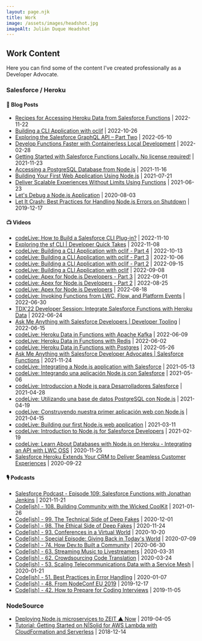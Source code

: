 ```yaml
---
layout: page.njk
title: Work
image: /assets/images/headshot.jpg
imageAlt: Julián Duque Headshot
---
```


## Work Content

Here you can find some of the content I've created professionally as a Developer Advocate.

### Salesforce / Heroku

#### 📝 Blog Posts

* [Recipes for Accessing Heroku Data from Salesforce Functions](https://developer.salesforce.com/blogs/2022/11/recipes-for-accessing-heroku-data-from-salesforce-functions) | 2022-11-22
* [Building a CLI Application with oclif](https://developer.salesforce.com/blogs/2022/10/building-a-cli-application-with-oclif) | 2022-10-26
* [Exploring the Salesforce GraphQL API – Part Two](https://developer.salesforce.com/blogs/2022/05/exploring-the-salesforce-graphql-api-part-two) | 2022-05-10
* [Develop Functions Faster with Containerless Local Development](https://developer.salesforce.com/blogs/2022/02/develop-functions-faster-with-containerless-local-development) | 2022-02-28
* [Getting Started with Salesforce Functions Locally. No license required!](https://developer.salesforce.com/blogs/2021/11/getting-started-with-salesforce-functions-locally-no-license-required) | 2021-11-23
* [Accessing a PostgreSQL Database from Node.js](https://developer.salesforce.com/blogs/2021/11/accessing-a-postgresql-database-from-node-js) | 2021-11-16
* [Building Your First Web Application Using Node.js](https://developer.salesforce.com/blogs/2021/07/building-your-first-web-application-using-node-js) | 2021-07-21
* [Deliver Scalable Experiences Without Limits Using Functions](https://developer.salesforce.com/blogs/2021/06/functions-announcement) | 2021-06-23
* [Let's Debug a Node.js Application](https://blog.heroku.com/debug-node-applications) | 2020-08-03
* [Let It Crash: Best Practices for Handling Node.js Errors on Shutdown](https://blog.heroku.com/best-practices-nodejs-errors) | 2019-12-17

#### 📺 Videos

* [codeLive: How to Build a Salesforce CLI Plug-in?](https://www.youtube.com/watch?v=Hi9kS8mcEVE) | 2022-11-10
* [Exploring the sf CLI | Developer Quick Takes](https://www.youtube.com/watch?v=2EwZY5UX7fo) | 2022-11-08
* [codeLive: Building a CLI Application with oclif - Part 4](https://www.youtube.com/watch?v=67hxN6kLdXU) | 2022-10-13
* [codeLive: Building a CLI Application with oclif - Part 3](https://www.youtube.com/watch?v=D3DMWap-efk) | 2022-10-06
* [codeLive: Building a CLI Application with oclif - Part 2](https://www.youtube.com/watch?v=nzn-g-GZjk4) | 2022-09-15
* [codeLive: Building a CLI Application with oclif](https://www.youtube.com/watch?v=ro87riVVDRg) | 2022-09-08
* [codeLive: Apex for Node.js Developers - Part 3](https://www.youtube.com/watch?v=BavJyS64Rf4) | 2022-09-01
* [codeLive: Apex for Node.js Developers - Part 2](https://www.youtube.com/watch?v=MNAdl8vcrzU) | 2022-08-25
* [codeLive: Apex for Node.js Developers](https://www.youtube.com/watch?v=be9T9U6ZK-Y) | 2022-08-18
* [codeLive: Invoking Functions from LWC, Flow, and Platform Events](https://www.youtube.com/watch?v=s1-bsGyLBqs) | 2022-06-30
* [TDX'22 Developer Session: Integrate Salesforce Functions with Heroku Data](https://www.youtube.com/watch?v=qOaBPtCmSSI) | 2022-06-24
* [Ask Me Anything with Salesforce Developers | Developer Tooling](https://www.youtube.com/watch?v=dNrC-WZoVus) | 2022-06-15
* [codeLive: Heroku Data in Functions with Apache Kafka](https://www.youtube.com/watch?v=5GO7B109D6U) | 2022-06-09
* [codeLive: Heroku Data in Functions with Redis](https://www.youtube.com/watch?v=Eu-bZqCTGx8) | 2022-06-02
* [codeLive: Heroku Data in Functions with Postgres](https://www.youtube.com/watch?v=Q4dlw_eWctw) | 2022-05-26
* [Ask Me Anything with Salesforce Developer Advocates | Salesforce Functions](https://www.youtube.com/watch?v=BPhxTFE-D7Y) | 2021-11-24
* [codeLive: Integrating a Node.js application with Salesforce](https://www.youtube.com/watch?v=Vqkwdv8RAGk) | 2021-05-13
* [codeLive: Integrando una aplicación Node.js con Salesforce](https://www.youtube.com/watch?v=0ihvAJx6a38) | 2021-05-06
* [codeLive: Introduccion a Node js para Desarrolladores Salesforce](https://www.youtube.com/watch?v=ewBsz-UaGfI) | 2021-04-28
* [codeLive: Utilizando una base de datos PostgreSQL con Node.js](https://www.youtube.com/watch?v=EPiMnOJYrq0) | 2021-04-19
* [codeLive: Construyendo nuestra primer aplicación web con Node.js](https://www.youtube.com/watch?v=EKETFl1FNvQ) | 2021-04-15
* [codeLive: Building our first Node.js web application](https://www.youtube.com/watch?v=vqPr64AZdTQ) | 2021-03-11
* [codeLive: Introduction to Node.js for Salesforce Developers](https://www.youtube.com/watch?v=TLflnAJx_KA) | 2021-02-19
* [codeLive: Learn About Databases with Node.js on Heroku - Integrating an API with LWC OSS](https://www.youtube.com/watch?v=E_Cm4jHJ8JU) | 2020-11-25
* [Salesforce Heroku Extends Your CRM to Deliver Seamless Customer Experiences](https://www.youtube.com/watch?v=EQL3uXNKPmU) | 2020-09-22

#### 🎙 Podcasts

* [Salesforce Podcast - Episode 109: Salesforce Functions with Jonathan Jenkins](https://developer.salesforce.com/podcast/2021/11/episode-109-salesforce-functions-with-jonathan-jenkins) | 2021-11-21
* [Code[ish] - 108. Building Community with the Wicked CoolKit](https://www.heroku.com/podcasts/codeish/108-building-community-with-the-wicked-coolkit) | 2021-01-26
* [Code[ish] - 99. The Technical Side of Deep Fakes](https://www.heroku.com/podcasts/codeish/99-the-technical-side-of-deep-fakes) | 2020-12-01
* [Code[ish] - 98. The Ethical Side of Deep Fakes](https://www.heroku.com/podcasts/codeish/98-the-ethical-side-of-deep-fakes) | 2020-11-24
* [Code[ish] - 93. Conferences in a Virtual World](https://www.heroku.com/podcasts/codeish/93-conferences-in-a-virtual-world) | 2020-10-20
* [Code[ish] - Special Episode: Giving Back in Today's World](https://www.heroku.com/podcasts/codeish/special-episode-giving-back-in-todays-world) | 2020-07-09
* [Code[ish] - 74. How Dev.to Built a Community](https://www.heroku.com/podcasts/codeish/74-how-devto-built-a-community) | 2020-06-30
* [Code[ish] - 63. Streaming Music to Livestreamers](https://www.heroku.com/podcasts/codeish/63-streaming-music-to-livestreamers) | 2020-03-31
* [Code[ish] - 62. Crowdsourcing Code Translation](https://www.heroku.com/podcasts/codeish/62-crowdsourcing-code-translation) | 2020-03-24
* [Code[ish] - 53. Scaling Telecommunications Data with a Service Mesh](https://www.heroku.com/podcasts/codeish/53-scaling-telecommunications-data-with-a-service-mesh) | 2020-01-21
* [Code[ish] - 51. Best Practices in Error Handling](https://www.heroku.com/podcasts/codeish/51-best-practices-in-error-handling) | 2020-01-07
* [Code[ish] - 48. From NodeConf EU 2019](https://www.heroku.com/podcasts/codeish/48-from-nodeconf-eu-2019) | 2019-12-17
* [Code[ish] - 42. How to Prepare for Coding Interviews](https://www.heroku.com/podcasts/codeish/42-how-to-prepare-for-coding-interviews) | 2019-11-05

### NodeSource

* [Deploying Node.js microservices to ZEIT ▲ Now](https://nodesource.com/blog/deploying-nodejs-microservices-to-ZEIT) | 2019-04-05
* [Tutorial: Getting Started on N|Solid for AWS Lambda with CloudFormation and Serverless](https://nodesource.com/blog/tutorial-getting-started-monitoring-aws-lambda-serverless) | 2018-12-14
